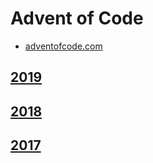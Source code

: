 # Advent of Code
* [adventofcode.com](https://adventofcode.com)

## [2019](2019)
## [2018](2018)
## [2017](2017)
